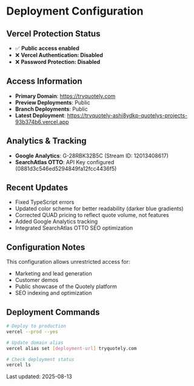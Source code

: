 # Deployment Configuration

## Vercel Protection Status
- ✅ **Public access enabled**
- ❌ **Vercel Authentication: Disabled**
- ❌ **Password Protection: Disabled**

## Access Information
- **Primary Domain**: https://tryquotely.com
- **Preview Deployments**: Public
- **Branch Deployments**: Public
- **Latest Deployment**: https://tryquotely-ashi8ydkp-quotelys-projects-93b374b6.vercel.app

## Analytics & Tracking
- **Google Analytics**: G-28RBK32B5C (Stream ID: 12013408617)
- **SearchAtlas OTTO**: API Key configured (0881d3c546ed5294849fa12fcc4436f5)

## Recent Updates
- Fixed TypeScript errors
- Updated color scheme for better readability (darker blue gradients)
- Corrected QUAD pricing to reflect quote volume, not features
- Added Google Analytics tracking
- Integrated SearchAtlas OTTO SEO optimization

## Configuration Notes
This configuration allows unrestricted access for:
- Marketing and lead generation
- Customer demos
- Public showcase of the Quotely platform
- SEO indexing and optimization

## Deployment Commands
```bash
# Deploy to production
vercel --prod --yes

# Update domain alias
vercel alias set [deployment-url] tryquotely.com

# Check deployment status
vercel ls
```

Last updated: 2025-08-13